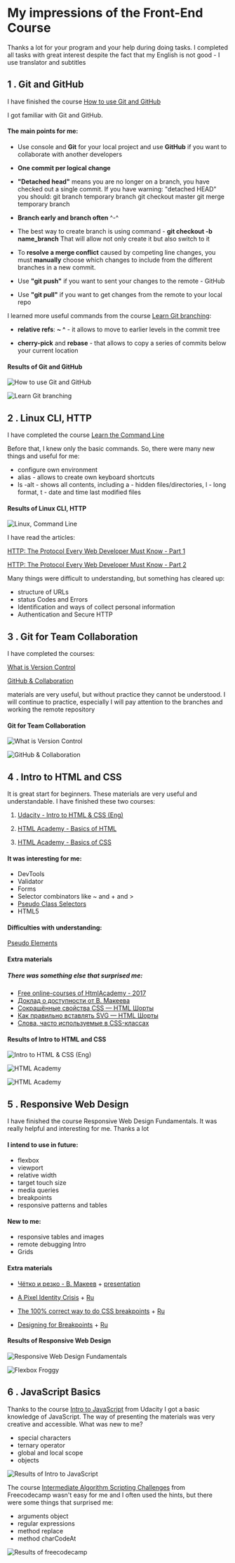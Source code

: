 My impressions of the Front-End Course
===============

Thanks a lot for your program and your help during doing tasks.
I completed all tasks with great interest despite the fact that my English is not good - I use translator and subtitles

1 .  Git and GitHub
----------------
I have finished the course [How to use Git and GitHub](https://www.udacity.com/course/how-to-use-git-and-github--ud775)

I got familiar with Git and GitHub.

#### The main points for me:

* Use console and **Git** for your local project and use **GitHub** if
you want to collaborate with another developers

* **One commit per logical change**

* **"Detached head"** means you are no longer on a branch,
you have checked out a single commit.
If you have warning: "detached HEAD" you should:
git branch temporary
branch git checkout master
git merge temporary branch

* **Branch early and branch often** ^-^

* The best way to create branch is using command - **git checkout -b name_branch**
That will allow not only create it but also switch to it

* To **resolve a merge conflict** caused by competing line changes,
you must **manually** choose which changes to include from
the different branches in a new commit.

* Use **"git push"** if you want to sent your changes to the remote - GitHub

* Use **"git pull"** if you want to get changes from the remote to your local repo

I learned more useful commands from the course [Learn Git branching](https://learngitbranching.js.org/):

* **relative refs**: **~ ^** - 
it allows to move to earlier levels in the commit tree

* **cherry-pick** and **rebase** - that allows to copy a series of commits
below your current location

#### Results of Git and GitHub 
![How to use Git and GitHub](task_git_github/screencapture-classroom-udacity-courses-ud775-2018-11-12-22_41_31.png)

![Learn Git branching](task_git_github/screencapture-learngitbranching-js-org-2018-11-12-22_27_41_1.png)

2 .  Linux CLI, HTTP
----------------
I have completed the course [Learn the Command Line](https://www.codecademy.com/learn/learn-the-command-line)
         
Before that, I knew only the basic commands. 
So, there were many new things and useful for me:
* configure own environment 
* alias - allows to create own keyboard shortcuts 
* ls -alt  - shows all contents, including a - hidden files/directories, l - long format, t - date and time last 
modified files
#### Results of Linux CLI, HTTP
![Linux, Command Line](tasks_linux_cli_http/screencapture-codecademy-learn-the-command-line.png)

I have read the articles:

[HTTP: The Protocol Every Web Developer Must Know - Part 1](https://code.tutsplus.com/tutorials/http-the-protocol-every-web-developer-must-know-part-1--net-31177)

[HTTP: The Protocol Every Web Developer Must Know - Part 2](https://code.tutsplus.com/tutorials/http-the-protocol-every-web-developer-must-know-part-2--net-31155)       

Many things were difficult to understanding, 
but something has cleared up:
* structure of URLs 
* status Codes and Errors
* Identification and ways of collect personal information
* Authentication and Secure HTTP

3 .  Git for Team Collaboration
----------------
I have completed the courses:
 
[What is Version Control](https://classroom.udacity.com/courses/ud123/)

[GitHub & Collaboration](https://classroom.udacity.com/courses/ud456)
         
materials are very useful, but without practice they cannot be understood. 
I will continue to practice, especially I will pay attention to the branches 
and working the remote repository
#### Git for Team Collaboration
![What is Version Control](tasks_git_collaboration/screencapture-classroom-udacity-courses-ud123-2018-12-15-16_53_37.png)

![GitHub & Collaboration](tasks_git_collaboration/screencapture-classroom-udacity-courses-ud456-2018-12-15-16_56_02.png)

4 .  Intro to HTML and CSS
-------------------

It is great start for beginners. These materials are very useful and understandable. 
I have finished these two courses: 

1. [Udacity - Intro to HTML & CSS (Eng)](https://www.udacity.com/course/intro-to-html-and-css--ud001)

2. [HTML Academy - Basics of HTML](https://htmlacademy.ru/courses/basic-html)

3. [HTML Academy - Basics of CSS](https://htmlacademy.ru/courses/basic-css)
 
#### It was interesting for me:
* DevTools 
* Validator
* Forms 
* Selector combinators like ~ and + and >
* [Pseudo Class Selectors](https://css-tricks.com/pseudo-class-selectors/)
* HTML5

#### Difficulties with understanding:
[Pseudo Elements](https://css-tricks.com/pseudo-element-roundup/)

#### Extra materials
##### There was something else that surprised me:

* [Free online-courses of HtmlAcademy - 2017](https://coursehunters.net/course/bazovyy-html-i-css-18-2017)
* [Доклад о доступности от В. Макеева](https://www.youtube.com/watch?v=MWJKwn_gKR4)
* [Сокращённые свойства CSS — HTML Шорты](https://www.youtube.com/watch?v=3gvjDqhYJ60&index=20&list=PLQJNT2fdCJngOj0mGZaTcZRyfSBTCWHe1)
* [Как правильно вставлять SVG — HTML Шорты](https://www.youtube.com/watch?v=TNX0-JLdM_U&index=18&list=PLQJNT2fdCJngOj0mGZaTcZRyfSBTCWHe1)
* [Слова, часто используемые в CSS-классах](https://github.com/yoksel/common-words)

#### Results of Intro to HTML and CSS
![Intro to HTML & CSS (Eng)](task_git_html_css_intro/screencapture-classroom-udacity-courses-ud001-2018-11-14-18_04_51.png)

![HTML Academy](task_git_html_css_intro/screencapture-htmlacademy-ru-courses-basic-html-2018-11-14-18_33_44.png)

![HTML Academy](task_git_html_css_intro/screencapture-htmlacademy-ru-courses-basic-css-2018-11-14-18_32_50.png)

5 .  Responsive Web Design
-------------------
I have finished the course Responsive Web Design Fundamentals. 
It was really helpful and interesting for me. Thanks a lot

#### I intend to use in future:
* flexbox
* viewport
* relative width
* target touch size
* media queries
* breakpoints
* responsive patterns and tables

#### New to me:
* responsive tables and images
* remote debugging Intro
* Grids

#### Extra materials 

* [Чётко и резко - В. Макеев](https://www.youtube.com/watch?v=n0Vy9cYES-4) +
[presentation](https://pepelsbey.net/pres/clear-and-sharp/#21)

* [A Pixel Identity Crisis](https://alistapart.com/article/a-pixel-identity-crisis) + [Ru](https://habr.com/post/145619/)

* [The 100% correct way to do CSS breakpoints](https://medium.freecodecamp.org/the-100-correct-way-to-do-css-breakpoints-88d6a5ba1862) +
[Ru](http://css-live.ru/articles-css/pravilnye-kontrolnye-tochki-v-css.html)

* [Designing for Breakpoints](https://alistapart.com/article/designing-for-breakpoints) +
[Ru](https://frontender.info/designing-for-breakpoints/)

#### Results of Responsive Web Design

![Responsive Web Design Fundamentals](task_responsive_web_design/screencapture-classroom-udacity-courses-ud893-2018-11-20-23_11_25.png)

![Flexbox Froggy](task_responsive_web_design/screencapture-flexboxfroggy-2018-11-20-23_41_23.png)

6 .  JavaScript Basics
-------------------
Thanks to the course [Intro to JavaScript](https://www.udacity.com/course/intro-to-javascript--ud803) from Udacity I 
got a basic knowledge of JavaScript. The way of presenting the materials was  very creative and accessible.
What was new to me?
* special characters
* ternary operator
* global and local scope
* objects

![Results of Intro to JavaScript](task_js_basics/screencapture-classroom-udacity-courses-ud803-2018-12-04-19_48_03.png)

The course [Intermediate Algorithm Scripting Challenges](https://learn.freecodecamp.org/javascript-algorithms-and-data-structures/intermediate-algorithm-scripting/) from Freecodecamp wasn't easy for me and I often used the 
hints, but there were some things that surprised me:
* arguments object
* regular expressions
* method replace
* method charCodeAt

![Results of freecodecamp](task_js_basics/screencapture-learn-freecodecamp-org-2018-12-05-22_05_26.png)